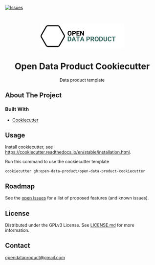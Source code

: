 [![Issues](https://img.shields.io/github/issues/open-data-product/open-data-product-cookiecutter)](https://github.com/open-data-product/open-data-product-cookiecutter/issues)

<br />
<p align="center">
  <a href="https://github.com/open-data-product/open-data-product-cookiecutter">
    <img src="logo-with-text.png" alt="Logo" style="height: 80px; ">
  </a>

  <h1 align="center">Open Data Product Cookiecutter</h1>

  <p align="center">
    Data product template
  </p>
</p>

## About The Project

### Built With

* [Cookiecutter](https://www.cookiecutter.io/)

## Usage

Install cookiecutter, see https://cookiecutter.readthedocs.io/en/stable/installation.html.

Run this command to use the cookiecutter template

```shell
cookiecutter gh:open-data-product/open-data-product-cookiecutter
```

## Roadmap

See the [open issues](https://github.com/open-data-product/open-data-product-cookiecutter/issues) for a list of proposed features (and
 known issues).

## License

Distributed under the GPLv3 License. See [LICENSE.md](./LICENSE.md) for more information.

## Contact

opendataproduct@gmail.com
